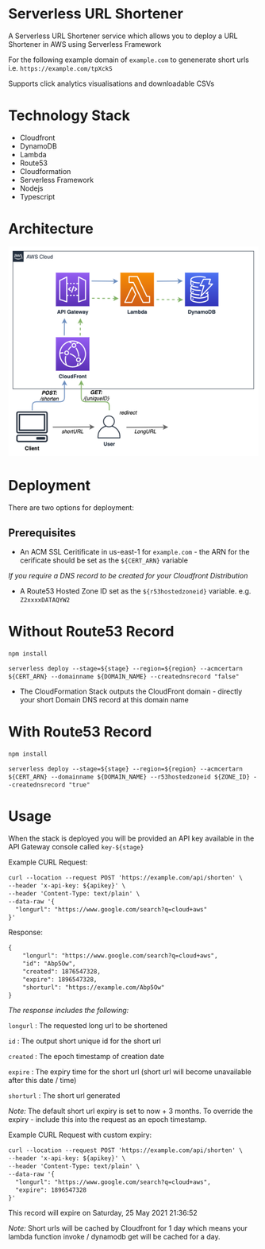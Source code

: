 # Serverless URL Shortener

A Serverless URL Shortener service which allows you to deploy a URL Shortener in AWS using Serverless Framework

For the following example domain of `example.com` to genenerate short urls i.e. `https://example.com/tpXckS`

Supports click analytics visualisations and downloadable CSVs

# Technology Stack

- Cloudfront
- DynamoDB
- Lambda
- Route53
- Cloudformation
- Serverless Framework
- Nodejs
- Typescript

# Architecture

![Arch](media/arch.png)

# Deployment

There are two options for deployment:

## Prerequisites

- An ACM SSL Ceritificate in us-east-1 for `example.com` - the ARN for the cerificate should be set as the `${CERT_ARN}` variable

_If you require a DNS record to be created for your Cloudfront Distribution_

- A Route53 Hosted Zone ID set as the `${r53hostedzoneid}` variable. e.g. `Z2xxxxDATAQYW2`

# Without Route53 Record

```
npm install
```

```
serverless deploy --stage=${stage} --region=${region} --acmcertarn ${CERT_ARN} --domainname ${DOMAIN_NAME} --creatednsrecord "false"
```

* The CloudFormation Stack outputs the CloudFront domain - directly your short Domain DNS record at this domain name

# With Route53 Record

```
npm install
```

```
serverless deploy --stage=${stage} --region=${region} --acmcertarn ${CERT_ARN} --domainname ${DOMAIN_NAME} --r53hostedzoneid ${ZONE_ID} --creatednsrecord "true"
```

# Usage

When the stack is deployed you will be provided an API key available in the API Gateway console called `key-${stage}`

Example CURL Request:

```
curl --location --request POST 'https://example.com/api/shorten' \
--header 'x-api-key: ${apikey}' \
--header 'Content-Type: text/plain' \
--data-raw '{
  "longurl": "https://www.google.com/search?q=cloud+aws"
}'
```

Response:

```
{
    "longurl": "https://www.google.com/search?q=cloud+aws",
    "id": "Abp5Ow",
    "created": 1876547328,
    "expire": 1896547328,
    "shorturl": "https://example.com/Abp5Ow"
}
```

_The response includes the following:_

`longurl` : The requested long url to be shortened

`id` : The output short unique id for the short url

`created` : The epoch timestamp of creation date

`expire` : The expiry time for the short url (short url will become unavailable after this date / time)

`shorturl` : The short url generated

_Note:_ The default short url expiry is set to now + 3 months. To override the expiry - include this into the request as an epoch timestamp.

Example CURL Request with custom expiry:

```
curl --location --request POST 'https://example.com/api/shorten' \
--header 'x-api-key: ${apikey}' \
--header 'Content-Type: text/plain' \
--data-raw '{
  "longurl": "https://www.google.com/search?q=cloud+aws",
  "expire": 1896547328
}'
```

This record will expire on Saturday, 25 May 2021 21:36:52

_Note:_ Short urls will be cached by Cloudfront for 1 day which means your lambda function invoke / dynamodb get will be cached for a day.